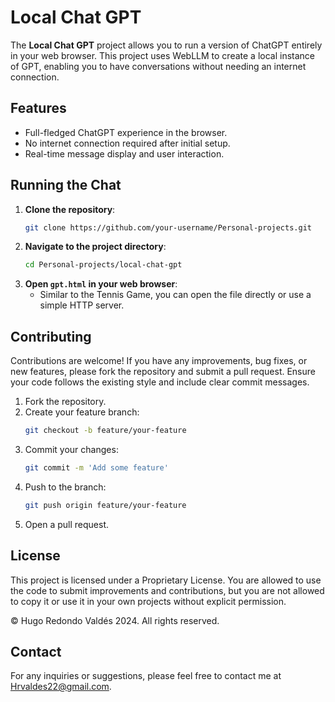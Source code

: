 # Local Chat GPT

The **Local Chat GPT** project allows you to run a version of ChatGPT entirely in your web browser. This project uses WebLLM to create a local instance of GPT, enabling you to have conversations without needing an internet connection.

## Features

- Full-fledged ChatGPT experience in the browser.
- No internet connection required after initial setup.
- Real-time message display and user interaction.

## Running the Chat

1. **Clone the repository**:
   ```sh
   git clone https://github.com/your-username/Personal-projects.git
   ```
2. **Navigate to the project directory**:
   ```sh
   cd Personal-projects/local-chat-gpt
   ```
3. **Open `gpt.html` in your web browser**:
   - Similar to the Tennis Game, you can open the file directly or use a simple HTTP server.

## Contributing

Contributions are welcome! If you have any improvements, bug fixes, or new features, please fork the repository and submit a pull request. Ensure your code follows the existing style and include clear commit messages.

1. Fork the repository.
2. Create your feature branch:
   ```sh
   git checkout -b feature/your-feature
   ```
3. Commit your changes:
   ```sh
   git commit -m 'Add some feature'
   ```
4. Push to the branch:
   ```sh
   git push origin feature/your-feature
   ```
5. Open a pull request.

## License

This project is licensed under a Proprietary License. You are allowed to use the code to submit improvements and contributions, but you are not allowed to copy it or use it in your own projects without explicit permission.

© Hugo Redondo Valdés 2024. All rights reserved.

## Contact

For any inquiries or suggestions, please feel free to contact me at [Hrvaldes22@gmail.com](mailto:Hrvaldes22@gmail.com).
